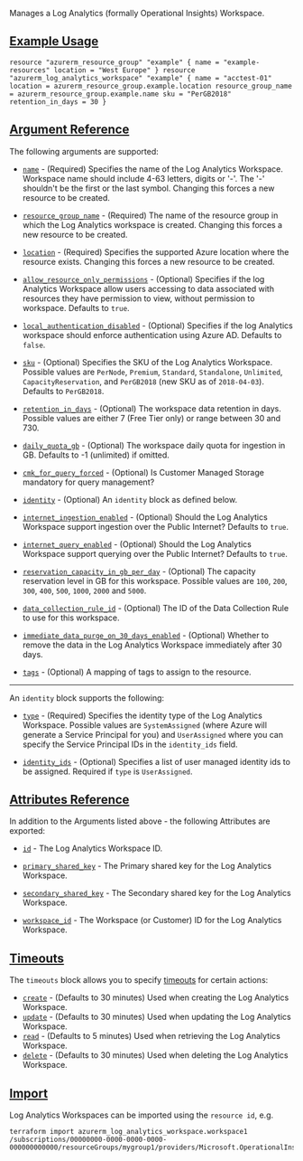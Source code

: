 Manages a Log Analytics (formally Operational Insights) Workspace.

## [Example Usage](https://registry.terraform.io/providers/hashicorp/azurerm/latest/docs/resources/log_analytics_workspace#example-usage)

```hcl
resource "azurerm_resource_group" "example" { name = "example-resources" location = "West Europe" } resource "azurerm_log_analytics_workspace" "example" { name = "acctest-01" location = azurerm_resource_group.example.location resource_group_name = azurerm_resource_group.example.name sku = "PerGB2018" retention_in_days = 30 }
```

## [Argument Reference](https://registry.terraform.io/providers/hashicorp/azurerm/latest/docs/resources/log_analytics_workspace#argument-reference)

The following arguments are supported:

-   [`name`](https://registry.terraform.io/providers/hashicorp/azurerm/latest/docs/resources/log_analytics_workspace#name) - (Required) Specifies the name of the Log Analytics Workspace. Workspace name should include 4-63 letters, digits or '-'. The '-' shouldn't be the first or the last symbol. Changing this forces a new resource to be created.
    
-   [`resource_group_name`](https://registry.terraform.io/providers/hashicorp/azurerm/latest/docs/resources/log_analytics_workspace#resource_group_name) - (Required) The name of the resource group in which the Log Analytics workspace is created. Changing this forces a new resource to be created.
    
-   [`location`](https://registry.terraform.io/providers/hashicorp/azurerm/latest/docs/resources/log_analytics_workspace#location) - (Required) Specifies the supported Azure location where the resource exists. Changing this forces a new resource to be created.
    
-   [`allow_resource_only_permissions`](https://registry.terraform.io/providers/hashicorp/azurerm/latest/docs/resources/log_analytics_workspace#allow_resource_only_permissions) - (Optional) Specifies if the log Analytics Workspace allow users accessing to data associated with resources they have permission to view, without permission to workspace. Defaults to `true`.
    
-   [`local_authentication_disabled`](https://registry.terraform.io/providers/hashicorp/azurerm/latest/docs/resources/log_analytics_workspace#local_authentication_disabled) - (Optional) Specifies if the log Analytics workspace should enforce authentication using Azure AD. Defaults to `false`.
    
-   [`sku`](https://registry.terraform.io/providers/hashicorp/azurerm/latest/docs/resources/log_analytics_workspace#sku) - (Optional) Specifies the SKU of the Log Analytics Workspace. Possible values are `PerNode`, `Premium`, `Standard`, `Standalone`, `Unlimited`, `CapacityReservation`, and `PerGB2018` (new SKU as of `2018-04-03`). Defaults to `PerGB2018`.
    

-   [`retention_in_days`](https://registry.terraform.io/providers/hashicorp/azurerm/latest/docs/resources/log_analytics_workspace#retention_in_days) - (Optional) The workspace data retention in days. Possible values are either 7 (Free Tier only) or range between 30 and 730.
    
-   [`daily_quota_gb`](https://registry.terraform.io/providers/hashicorp/azurerm/latest/docs/resources/log_analytics_workspace#daily_quota_gb) - (Optional) The workspace daily quota for ingestion in GB. Defaults to -1 (unlimited) if omitted.
    

-   [`cmk_for_query_forced`](https://registry.terraform.io/providers/hashicorp/azurerm/latest/docs/resources/log_analytics_workspace#cmk_for_query_forced) - (Optional) Is Customer Managed Storage mandatory for query management?
    
-   [`identity`](https://registry.terraform.io/providers/hashicorp/azurerm/latest/docs/resources/log_analytics_workspace#identity) - (Optional) An `identity` block as defined below.
    
-   [`internet_ingestion_enabled`](https://registry.terraform.io/providers/hashicorp/azurerm/latest/docs/resources/log_analytics_workspace#internet_ingestion_enabled) - (Optional) Should the Log Analytics Workspace support ingestion over the Public Internet? Defaults to `true`.
    
-   [`internet_query_enabled`](https://registry.terraform.io/providers/hashicorp/azurerm/latest/docs/resources/log_analytics_workspace#internet_query_enabled) - (Optional) Should the Log Analytics Workspace support querying over the Public Internet? Defaults to `true`.
    
-   [`reservation_capacity_in_gb_per_day`](https://registry.terraform.io/providers/hashicorp/azurerm/latest/docs/resources/log_analytics_workspace#reservation_capacity_in_gb_per_day) - (Optional) The capacity reservation level in GB for this workspace. Possible values are `100`, `200`, `300`, `400`, `500`, `1000`, `2000` and `5000`.
    

-   [`data_collection_rule_id`](https://registry.terraform.io/providers/hashicorp/azurerm/latest/docs/resources/log_analytics_workspace#data_collection_rule_id) - (Optional) The ID of the Data Collection Rule to use for this workspace.
    
-   [`immediate_data_purge_on_30_days_enabled`](https://registry.terraform.io/providers/hashicorp/azurerm/latest/docs/resources/log_analytics_workspace#immediate_data_purge_on_30_days_enabled) - (Optional) Whether to remove the data in the Log Analytics Workspace immediately after 30 days.
    
-   [`tags`](https://registry.terraform.io/providers/hashicorp/azurerm/latest/docs/resources/log_analytics_workspace#tags) - (Optional) A mapping of tags to assign to the resource.
    

___

An `identity` block supports the following:

-   [`type`](https://registry.terraform.io/providers/hashicorp/azurerm/latest/docs/resources/log_analytics_workspace#type) - (Required) Specifies the identity type of the Log Analytics Workspace. Possible values are `SystemAssigned` (where Azure will generate a Service Principal for you) and `UserAssigned` where you can specify the Service Principal IDs in the `identity_ids` field.

-   [`identity_ids`](https://registry.terraform.io/providers/hashicorp/azurerm/latest/docs/resources/log_analytics_workspace#identity_ids) - (Optional) Specifies a list of user managed identity ids to be assigned. Required if `type` is `UserAssigned`.

## [Attributes Reference](https://registry.terraform.io/providers/hashicorp/azurerm/latest/docs/resources/log_analytics_workspace#attributes-reference)

In addition to the Arguments listed above - the following Attributes are exported:

-   [`id`](https://registry.terraform.io/providers/hashicorp/azurerm/latest/docs/resources/log_analytics_workspace#id) - The Log Analytics Workspace ID.
    
-   [`primary_shared_key`](https://registry.terraform.io/providers/hashicorp/azurerm/latest/docs/resources/log_analytics_workspace#primary_shared_key) - The Primary shared key for the Log Analytics Workspace.
    
-   [`secondary_shared_key`](https://registry.terraform.io/providers/hashicorp/azurerm/latest/docs/resources/log_analytics_workspace#secondary_shared_key) - The Secondary shared key for the Log Analytics Workspace.
    
-   [`workspace_id`](https://registry.terraform.io/providers/hashicorp/azurerm/latest/docs/resources/log_analytics_workspace#workspace_id) - The Workspace (or Customer) ID for the Log Analytics Workspace.
    

## [Timeouts](https://registry.terraform.io/providers/hashicorp/azurerm/latest/docs/resources/log_analytics_workspace#timeouts)

The `timeouts` block allows you to specify [timeouts](https://www.terraform.io/language/resources/syntax#operation-timeouts) for certain actions:

-   [`create`](https://registry.terraform.io/providers/hashicorp/azurerm/latest/docs/resources/log_analytics_workspace#create) - (Defaults to 30 minutes) Used when creating the Log Analytics Workspace.
-   [`update`](https://registry.terraform.io/providers/hashicorp/azurerm/latest/docs/resources/log_analytics_workspace#update) - (Defaults to 30 minutes) Used when updating the Log Analytics Workspace.
-   [`read`](https://registry.terraform.io/providers/hashicorp/azurerm/latest/docs/resources/log_analytics_workspace#read) - (Defaults to 5 minutes) Used when retrieving the Log Analytics Workspace.
-   [`delete`](https://registry.terraform.io/providers/hashicorp/azurerm/latest/docs/resources/log_analytics_workspace#delete) - (Defaults to 30 minutes) Used when deleting the Log Analytics Workspace.

## [Import](https://registry.terraform.io/providers/hashicorp/azurerm/latest/docs/resources/log_analytics_workspace#import)

Log Analytics Workspaces can be imported using the `resource id`, e.g.

```shell
terraform import azurerm_log_analytics_workspace.workspace1 /subscriptions/00000000-0000-0000-0000-000000000000/resourceGroups/mygroup1/providers/Microsoft.OperationalInsights/workspaces/workspace1
```